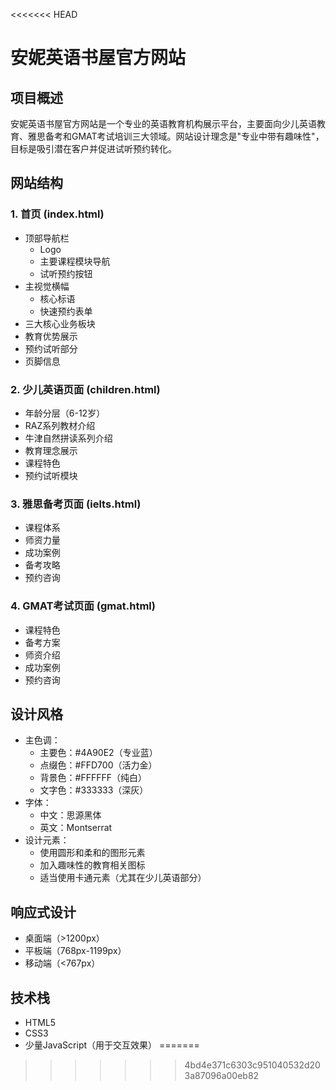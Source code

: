 <<<<<<< HEAD
# 安妮英语书屋官方网站

## 项目概述
安妮英语书屋官方网站是一个专业的英语教育机构展示平台，主要面向少儿英语教育、雅思备考和GMAT考试培训三大领域。网站设计理念是"专业中带有趣味性"，目标是吸引潜在客户并促进试听预约转化。

## 网站结构

### 1. 首页 (index.html)
- 顶部导航栏
  - Logo
  - 主要课程模块导航
  - 试听预约按钮
- 主视觉横幅
  - 核心标语
  - 快速预约表单
- 三大核心业务板块
- 教育优势展示
- 预约试听部分
- 页脚信息

### 2. 少儿英语页面 (children.html)
- 年龄分层（6-12岁）
- RAZ系列教材介绍
- 牛津自然拼读系列介绍
- 教育理念展示
- 课程特色
- 预约试听模块

### 3. 雅思备考页面 (ielts.html)
- 课程体系
- 师资力量
- 成功案例
- 备考攻略
- 预约咨询

### 4. GMAT考试页面 (gmat.html)
- 课程特色
- 备考方案
- 师资介绍
- 成功案例
- 预约咨询

## 设计风格
- 主色调：
  - 主要色：#4A90E2（专业蓝）
  - 点缀色：#FFD700（活力金）
  - 背景色：#FFFFFF（纯白）
  - 文字色：#333333（深灰）
- 字体：
  - 中文：思源黑体
  - 英文：Montserrat
- 设计元素：
  - 使用圆形和柔和的图形元素
  - 加入趣味性的教育相关图标
  - 适当使用卡通元素（尤其在少儿英语部分）

## 响应式设计
- 桌面端（>1200px）
- 平板端（768px-1199px）
- 移动端（<767px）

## 技术栈
- HTML5
- CSS3
- 少量JavaScript（用于交互效果） 
=======

>>>>>>> 4bd4e371c6303c951040532d203a87096a00eb82
